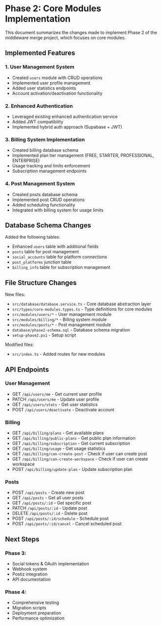 # Phase 2: Core Modules Implementation

This document summarizes the changes made to implement Phase 2 of the middleware merge project, which focuses on core modules.

## Implemented Features

### 1. User Management System

- Created `users` module with CRUD operations
- Implemented user profile management
- Added user statistics endpoints
- Account activation/deactivation functionality

### 2. Enhanced Authentication

- Leveraged existing enhanced authentication service
- Added JWT compatibility
- Implemented hybrid auth approach (Supabase + JWT)

### 3. Billing System Implementation

- Created billing database schema
- Implemented plan tier management (FREE, STARTER, PROFESSIONAL, ENTERPRISE)
- Usage tracking and limits enforcement
- Subscription management endpoints

### 4. Post Management System

- Created posts database schema
- Implemented post CRUD operations
- Added scheduling functionality
- Integrated with billing system for usage limits

## Database Schema Changes

Added the following tables:

- Enhanced `users` table with additional fields
- `posts` table for post management
- `social_accounts` table for platform connections
- `post_platforms` junction table
- `billing_info` table for subscription management

## File Structure Changes

New files:

- `src/database/database.service.ts` - Core database abstraction layer
- `src/types/core-modules.types.ts` - Type definitions for core modules
- `src/modules/users/*` - User management module
- `src/modules/billing/*` - Billing system module
- `src/modules/posts/*` - Post management module
- `database/phase2-schema.sql` - Database schema migration
- `setup-phase2.ps1` - Setup script

Modified files:

- `src/index.ts` - Added routes for new modules

## API Endpoints

### User Management

- GET `/api/users/me` - Get current user profile
- PATCH `/api/users/me` - Update user profile
- GET `/api/users/stats` - Get user statistics
- POST `/api/users/deactivate` - Deactivate account

### Billing

- GET `/api/billing/plans` - Get available plans
- GET `/api/billing/public-plans` - Get public plan information
- GET `/api/billing/subscription` - Get current subscription
- GET `/api/billing/usage` - Get usage statistics
- GET `/api/billing/can-create-post` - Check if user can create post
- GET `/api/billing/can-create-workspace` - Check if user can create workspace
- POST `/api/billing/update-plan` - Update subscription plan

### Posts

- POST `/api/posts` - Create new post
- GET `/api/posts` - Get all user posts
- GET `/api/posts/:id` - Get specific post
- PATCH `/api/posts/:id` - Update post
- DELETE `/api/posts/:id` - Delete post
- POST `/api/posts/:id/schedule` - Schedule post
- POST `/api/posts/:id/cancel` - Cancel scheduled post

## Next Steps

### Phase 3:

- Social tokens & OAuth implementation
- Webhook system
- Postiz integration
- API documentation

### Phase 4:

- Comprehensive testing
- Migration scripts
- Deployment preparation
- Performance optimization
